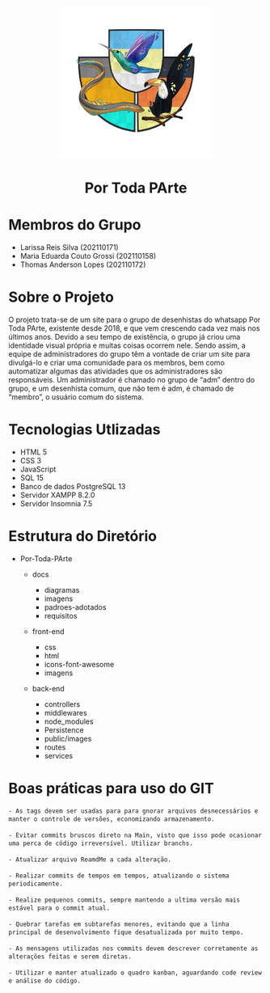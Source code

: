 <p align="center">
    <img src="https://raw.githubusercontent.com/thomas-lp/Por-Toda-PArte/main/Docs/Imagens/Logo.png?token=GHSAT0AAAAAAB4CSWFI3WXZNR7RYEJRVVQ4Y7XRFMA" alt="Logo" width="300" height="300">
</p>

<h1 align="center"> Por Toda PArte </h1>
   
# Membros do Grupo

- Larissa Reis Silva (202110171)
- Maria Eduarda Couto Grossi (202110158)
- Thomas Anderson Lopes (202110172)

# Sobre o Projeto

O projeto trata-se de um site para o grupo de desenhistas do whatsapp Por Toda PArte, existente desde 2018, e que vem crescendo cada vez mais nos últimos anos. Devido a seu tempo de existência, o grupo já criou uma identidade visual própria e muitas coisas ocorrem nele. Sendo assim, a equipe de administradores do grupo têm a vontade de criar um site para divulgá-lo e criar uma comunidade para os membros, bem como automatizar algumas das atividades que os administradores são responsáveis. Um administrador é chamado no grupo de “adm” dentro do grupo, e um desenhista comum, que não tem é adm, é chamado de “membro”, o usuário comum do sistema.


# Tecnologias Utlizadas

- HTML 5
- CSS 3
- JavaScript 
- SQL 15
- Banco de dados PostgreSQL 13
- Servidor XAMPP 8.2.0
- Servidor Insomnia 7.5


# Estrutura do Diretório

- Por-Toda-PArte
    - docs
        - diagramas
        - imagens
        - padroes-adotados
        - requisitos

    - front-end
        - css
        - html
        - icons-font-awesome
        - imagens

    - back-end
        - controllers
        - middlewares
        - node_modules
        - Persistence
        - public/images
        - routes
        - services
        
 # Boas práticas para uso do GIT
    - As tags devem ser usadas para para gnorar arquivos desnecessários e manter o controle de versões, economizando armazenamento.
    
    - Evitar commits bruscos direto na Main, visto que isso pode ocasionar uma perca de código irreversível. Utilizar branchs.
    
    - Atualizar arquivo ReamdMe a cada alteração.
    
    - Realizar commits de tempos em tempos, atualizando o sistema periodicamente.
    
    - Realize pequenos commits, sempre mantendo a ultima versão mais estável para o commit atual. 
    
    - Quebrar tarefas em subtarefas menores, evitando que a linha principal de desenvolvimento fique desatualizada por muito tempo.
    
    - As mensagens utilizadas nos commits devem descrever corretamente as alterações feitas e serem diretas. 
    
    - Utilizar e manter atualizado o quadro kanban, aguardando code review e análise do código.
